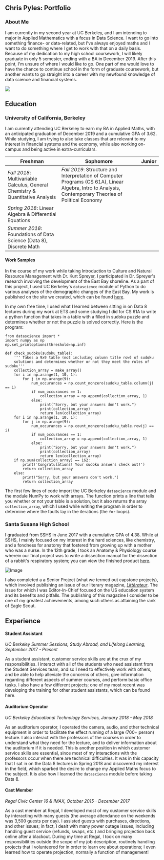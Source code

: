 ## Chris Pyles: Portfolio

### About Me
I am currently in my second year at UC Berkeley, and I am intending to major in Applied Mathematics with a focus in Data Science. I want to go into something finance- or data-related, but I've always enjoyed maths and I want to do something where I get to work with that on a daily basis. Because of my dedication to my high school coursework, I will likely graduate in only 5 semester, ending with a BA in December 2019. After this point, I'm unsure of where I would like to go. One part of me would love to have the chance to continue school in the form of graduate coursework, but another wants to go straight into a career with my newfound knowledge of data science and financial systems.

![](resume.jpg)


## Education

### University of California, Berkeley

I am currently attending UC Berkeley to earn my BA in Applied Maths, with an anticipated graduation of December 2019 and a cumulative GPA of 3.62. While studying, I am trying to also take classes that are relevant to my interest in financial systems and the economy, while also working on-campus and being active in extra-curriculars.

| Freshman | Sophomore | Junior |
| --- | --- | --- |
| *Fall 2018*: Multivariable Calculus, General Chemistry & Quantitative Analysis | *Fall 2019*: Structure and Interpretation of Computer Programs (CS 61A), Linear Algebra, Intro to Analysis, Contemporary Theories of Political Economy |  |
| *Spring 2018*: Linear Algebra & Differential Equations |  |  |
| *Summer 2018*: Foundations of Data Science (Data 8), Discrete Math |  |  |

#### Work Samples
In the course of my work while taking Introduction to Culture and Natural Resource Management with Dr. Kurt Spreyer, I participated in Dr. Spreyer's research involving the development of the East Bay shoreline. As a part of this project, I used UC Berkeley's `datascience` module of Python to do various analyses of the demographic changes of the East Bay. My work is published on the site we created, which can be found [here](https://sites.google.com/berkeley.edu/espm50-spreyer/demography).

In my own free time, I used what I learned between sitting in on Data 8 lectures during my work at ETS and some studying I did for CS 61A to write a python function that takes in a table with a filled in sudoku puzzle and determines whether or not the puzzle is solved correctly. Here is the program:

```
from datascience import *
import numpy as np
np.set_printoptions(threshold=np.inf)

def check_sudoku(sudoku_table):
    ''' Takes a 9x9 table (not including column title row) of sudoku 
    solutions and determines whether or not they meet the rules of sudoku'''
    collection_array = make_array()
    for i in np.arange(1, 10, 1):
        for j in np.arange(9):
            num_occurances = np.count_nonzero(sudoku_table.column(j) == i)
            if num_occurances == 1:
                collection_array = np.append(collection_array, 1)
            else:
                print("Sorry, but your answers don't work.")
                print(collection_array)
                return len(collection_array)
    for i in np.arange(1, 10, 1):
        for j in np.arange(9):
            num_occurances = np.count_nonzero(sudoku_table.row(j) == i)
            if num_occurances == 1:
                collection_array = np.append(collection_array, 1)
            else:
                print("Sorry, but your answers don't work.")
                print(collection_array)
                return len(collection_array)
    if np.sum(collection_array) == 162:
        print('Congratulations! Your sudoku answers check out!')
        return collection_array
    else:
        print("Sorry, but your answers don't work.")
        return collection_array
```

The first few lines of code import the UC Berkeley `datascience` module and the module NumPy to work with arrays. The function prints a line that tells you whether or not your table is a solution, but it also returns the array `collection_array`, which I used while writing the program in order to determine where the faults lay in the iterations (the `for` loops).

### Santa Susana High School

I graduated from SSHS in June 2017 with a cumulative GPA of 4.38. While at SSHS, I mainly focused on my interest in the hard sciences, like chemistry, and a fondness for anatomy that fostered from growing up with a mother who was a nurse. In the 12th grade, I took an Anatomy & Physiology course wherein our final project was to write a dissection manual for the dissection of a rabbit's respiratory system; you can view the finished product [here](https://docs.google.com/file/d/0B7kiIqQskeaWZkluR2xhTTBqX28/preview). 

![Image](litmagcover.jpg)

I also completed a a Senior Project (what we termed out capstone projects), which involved publishing an issue of our literary magazine, [*Littérateur*](https://docs.google.com/file/d/0B7kiIqQskeaWdXU4RUg3bDhXSDQ/preview). The issue for which I was Editor-In-Chief focused on the US education system and its benefits and pitfalls. The publishing of this magazine I consider to be one of my greatest achievements, among such others as attaining the rank of Eagle Scout. 


## Experience


#### Student Assistant

*UC Berkeley Summer Sessions, Study Abroad, and Lifelong Learning, September 2017 - Present*

As a student assistant, customer service skills are at the crux of my responsibilities. I interact with all of the students who need assistant from the Student Services team, and so I need to effectively work with others, and be able to help alleviate the concerns of others, give information regarding different aspects of summer courses, and perform basic office tasks. I also have a few different projects; one of my most recent was developing the training for other student assistants, which can be found here.


#### Auditorium Operator

*UC Berkeley Educational Technology Services, January 2018 - May 2018*

As an auditorium operator, I operated the camera, audio, and other technical equipment in order to facilitate the effect running of a large (700+ person) lecture. I also interact with the professors of the courses in order to understand what they need for the lecture, and to deliver information about the auditorium if it is needed. This is another position in which customer service skills are essential, since most of my interactions with the professors occur when there are technical difficulties. It was in this capacity that I sat in on the Data 8 lectures in Spring 2018 and discovered my interest in the field, which sparked the desire to change my Applied Maths focus to the subject. It is also how I learned the `datascience` module before taking Data 8.


#### Cast Member

*Regal Civic Center 16 & IMAX, October 2015 - December 2017*

As a cast member at Regal, I developed most of my customer service skills by interacting with many guests (the average attendance on the weekends was 3,500 guests per day). I assisted guests with purchases, directions, and other issues; in fact, I dealt with many power outage issues, including handling guest service (refunds, swaps, etc.) and bringing projection back online after a blackout. During my time at Regal, I took on many responsibilities outside the scope of my job description, routinely handling projects that I volunteered for in order to learn ore about operations; I even learned how to operate projection, normally a function of management!
